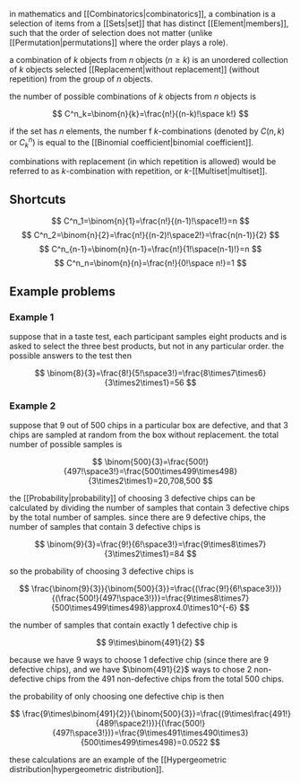 in mathematics and [[Combinatorics|combinatorics]], a combination is a selection of items from a [[Sets|set]] that has distinct [[Element|members]], such that the order of selection does not matter (unlike [[Permutation|permutations]] where the order plays a role).

a combination of $k$ objects from $n$ objects ($n\geq k$) is an unordered collection of $k$ objects selected [[Replacement|without replacement]] (without repetition) from the group of $n$ objects.

the number of possible combinations of $k$ objects from $n$ objects is

$$
C^n_k=\binom{n}{k}=\frac{n!}{(n-k)!\space k!}
$$

if the set has $n$ elements, the number f $k$-combinations (denoted by $C(n,k)$ or $C^n_k$) is equal to the [[Binomial coefficient|binomial coefficient]].

combinations with replacement (in which repetition is allowed) would be referred to as $k$-combination with repetition, or $k$-[[Multiset|multiset]].

## Shortcuts

$$
C^n_1=\binom{n}{1}=\frac{n!}{(n-1)!\space1!}=n
$$
$$
C^n_2=\binom{n}{2}=\frac{n!}{(n-2)!\space2!}=\frac{n(n-1)}{2}
$$
$$
C^n_{n-1}=\binom{n}{n-1}=\frac{n!}{1!\space(n-1)!}=n
$$
$$
C^n_n=\binom{n}{n}=\frac{n!}{0!\space n!}=1
$$

## Example problems

### Example 1
suppose that in a taste test, each participant samples eight products and is asked to select the three best products, but not in any particular order. the possible answers to the test then

$$
\binom{8}{3}=\frac{8!}{5!\space3!}=\frac{8\times7\times6}{3\times2\times1}=56
$$

### Example 2
suppose that 9 out of 500 chips in a particular box are defective, and that 3 chips are sampled at random from the box without replacement. the total number of possible samples is

$$
\binom{500}{3}=\frac{500!}{497!\space3!}=\frac{500\times499\times498}{3\times2\times1}=20,708,500
$$

the [[Probability|probability]] of choosing 3 defective chips can be calculated by dividing the number of samples that contain 3 defective chips by the total number of samples. since there are 9 defective chips, the number of samples that contain 3 defective chips is

$$
\binom{9}{3}=\frac{9!}{6!\space3!}=\frac{9\times8\times7}{3\times2\times1}=84
$$

so the probability of choosing 3 defective chips is

$$
\frac{\binom{9}{3}}{\binom{500}{3}}=\frac{(\frac{9!}{6!\space3!})}{(\frac{500!}{497!\space3!})}=\frac{9\times8\times7}{500\times499\times498}\approx4.0\times10^{-6}
$$

the number of samples that contain exactly 1 defective chip is

$$
9\times\binom{491}{2}
$$

because we have 9 ways to choose 1 defective chip (since there are 9 defective chips), and we have $\binom{491}{2}$ ways to chose 2 non-defective chips from the 491 non-defective chips from the total 500 chips.

the probability of only choosing one defective chip is then

$$
\frac{9\times\binom{491}{2}}{\binom{500}{3}}=\frac{(9\times\frac{491!}{489!\space2!})}{(\frac{500!}{497!\space3!})}=\frac{9\times491\times490\times3}{500\times499\times498}=0.0522
$$

these calculations are an example of the [[Hypergeometric distribution|hypergeometric distribution]].